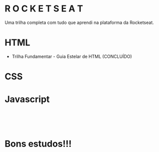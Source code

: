 # R O C K E T S E A T

Uma trilha completa com tudo que aprendi na plataforma da Rocketseat.

<h1>HTML</h1>
<ul>
        <li>Trilha Fundamentar - Guia Estelar de HTML (CONCLUÍDO)</li>
</ul>



<h1>CSS</h1>
<ul>

</ul>



<h1>Javascript</h1>
<ul>

</ul>



</br></br></br>
<h1>Bons estudos!!!</h1>
